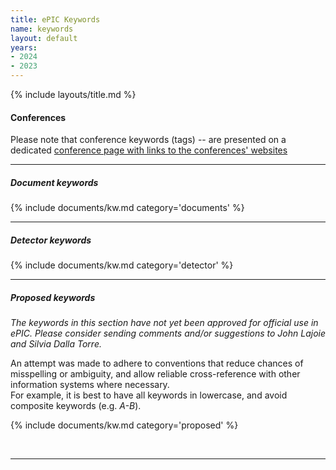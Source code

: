 ```yaml
---
title: ePIC Keywords
name: keywords
layout: default
years:
- 2024
- 2023
---
```

{% include layouts/title.md %}


#### Conferences

Please note that conference keywords (tags) -- are presented on a dedicated [conference page with links to the conferences' websites](/documents/conferences.html)

---

##### Document keywords
{% include documents/kw.md category='documents' %}

---

##### Detector keywords
{% include documents/kw.md category='detector' %}


---

##### Proposed keywords


_The keywords in this section have not yet been approved for official use in ePIC. Please consider sending comments and/or suggestions to John Lajoie and Silvia Dalla Torre._

An attempt was made to adhere to conventions that reduce chances of misspelling or ambiguity, and allow
reliable cross-reference with other information systems where necessary.<br/> For example, it is best to have
all keywords in lowercase, and avoid composite keywords (e.g. _A-B_).

{% include documents/kw.md category='proposed' %}

<br/>

---